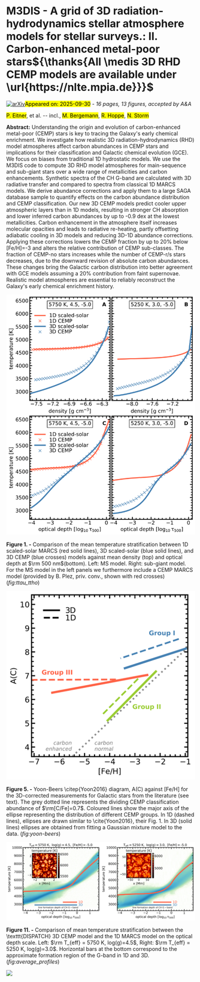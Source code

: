 <div class="macros" style="visibility:hidden;">
$\newcommand{\ensuremath}{}$
$\newcommand{\xspace}{}$
$\newcommand{\object}[1]{\texttt{#1}}$
$\newcommand{\farcs}{{.}''}$
$\newcommand{\farcm}{{.}'}$
$\newcommand{\arcsec}{''}$
$\newcommand{\arcmin}{'}$
$\newcommand{\ion}[2]{#1#2}$
$\newcommand{\textsc}[1]{\textrm{#1}}$
$\newcommand{\hl}[1]{\textrm{#1}}$
$\newcommand{\footnote}[1]{}$
$\newcommand{\uproman}[1]{\uppercase\expandafter{\romannumeral#1}}$
$\newcommand{\ur}[1]{\uproman{#1}}$
$\newcommand{\kms}{km s^{-1}}$
$\newcommand{\ha}{\ensuremath{{\rm H_{\alpha}}}}$
$\newcommand{\hb}{\ensuremath{{\rm H_{\beta}}}}$
$\newcommand{\der}{{\rm d}}$
$\newcommand{\feh}{{\rm[Fe/H]}}$
$\newcommand{\afe}{{\rm[\rm \alpha/Fe]}}$
$\newcommand{\teff}{\rm T_{eff}}$
$\newcommand{\logg}{\rm \log{g}}$
$\newcommand{\vmic}{\rm v_{mic}}$
$\newcommand{\vbrd}{\rm v_{brd}}$
$\newcommand{\dnlte}{\rm \Delta_{NLTE}}$
$\newcommand{\chem}[2]{\rm ^{#2}#1}$
$\newcommand{\tross}{\rm \tau_{ross}}$
$\newcommand{\ltross}{\rm \log \tau_{ross}}$
$\newcommand{\mA}{{\rm mÅ}}$
$\newcommand{\Elow}{E_{\rm low}}$
$\newcommand{\Eup}{E_{\rm up}}$
$\newcommand{\SH}{S\!_{\rm H}}$
$\newcommand{\opd}{\log \tau_{\rm 5000}}$
$\newcommand{\lin}{ \lambda}$
$\newcommand{\tda}{\langle{\rm 3D}\rangle}$
$\newcommand{\multitd}{MULTI3D}$
$\newcommand{\dis}{\texttt{DISPATCH} }$
$\newcommand{\medis}{\texttt{M3DIS}}$
$\newcommand{\logtr}{\log{\tau_{\rm ross}}}$
$\newcommand{\iso}[2]{\rm ^{#2} #1 }$
$\newcommand{\PEremark}[1]{\textcolor{red}{#1 /PE.}}$
$\newcommand{\MBremark}[1]{\textcolor{red}{#1 /MB.}}$
$\newcommand{\RHremark}[1]{\textcolor{red}{#1 /RH.}}$
$\newcommand{\ANremark}[1]{\textcolor{red}{#1 /{Å}N.}}$
$\newcommand{\BPremark}[1]{\textcolor{red}{#1 /BP.}}$
$\newcommand{\JKremark}[1]{\textcolor{red}{#1 /JK.}}$
$\newcommand{\APremark}[1]{\textcolor{red}{#1 /AP.}}$
$\newcommand{\added}[1]{\ifhighlight\textbf{#1}\else#1\fi}$
$\newcommand{\mb}[1]{\ifhighlight\textbf{\textcolor{magenta}{#1}}\else#1\fi}$
$\newcommand{\revisedPE}[1]{\ifhighlight\textbf{\textcolor{green}{#1}}\else#1\fi}$
$\newcommand{\addedPE}[1]{\ifhighlight\textbf{\textcolor{blue}{#1}}\else#1\fi}$
$\newcommand{\arraystretch}{1.2}$</div>



<div id="title">

# M3DIS - A grid of 3D radiation-hydrodynamics stellar atmosphere models for stellar surveys.: II. Carbon-enhanced metal-poor stars${\thanks{All \medis 3D RHD CEMP models are available under \url{https://nlte.mpia.de}}}$

</div>
<div id="comments">

[![arXiv](https://img.shields.io/badge/arXiv-2509.24555-b31b1b.svg)](https://arxiv.org/abs/2509.24555)<mark>Appeared on: 2025-09-30</mark> -  _16 pages, 13 figures, accepted by A&A_

</div>
<div id="authors">

<mark>P. Eitner</mark>, et al. -- incl., <mark>M. Bergemann</mark>, <mark>R. Hoppe</mark>, <mark>N. Storm</mark>

</div>
<div id="abstract">

**Abstract:**            Understanding the origin and evolution of carbon-enhanced metal-poor (CEMP) stars is key to tracing the Galaxy's early chemical enrichment. We investigate how realistic 3D radiation-hydrodynamics (RHD) model atmospheres affect carbon abundances in CEMP stars and implications for their classification and Galactic chemical evolution (GCE). We focus on biases from traditional 1D hydrostatic models. We use the M3DIS code to compute 3D RHD model atmospheres for main-sequence and sub-giant stars over a wide range of metallicities and carbon enhancements. Synthetic spectra of the CH G-band are calculated with 3D radiative transfer and compared to spectra from classical 1D MARCS models. We derive abundance corrections and apply them to a large SAGA database sample to quantify effects on the carbon abundance distribution and CEMP classification. Our new 3D CEMP models predict cooler upper atmospheric layers than in 1D models, resulting in stronger CH absorption and lower inferred carbon abundances by up to -0.9 dex at the lowest metallicities. Carbon enhancement in the atmosphere itself increases molecular opacities and leads to radiative re-heating, partly offsetting adiabatic cooling in 3D models and reducing 3D-1D abundance corrections. Applying these corrections lowers the CEMP fraction by up to 20% below [Fe/H]=-3 and alters the relative contribution of CEMP sub-classes. The fraction of CEMP-no stars increases while the number of CEMP-r/s stars decreases, due to the downward revision of absolute carbon abundances. These changes bring the Galactic carbon distribution into better agreement with GCE models assuming a 20% contribution from faint supernovae. Realistic model atmospheres are essential to reliably reconstruct the Galaxy's early chemical enrichment history.         

</div>

<div id="div_fig1">

<img src="tmp_2509.24555/./plots/CEMP_t57.50g45.00m-5.000_v1.0_vs_CEMP_t52.50g30.00m-5.000_v1.0_all.png" alt="Fig1" width="100%"/>

**Figure 1. -** Comparison of the mean temperature stratification between 1D scaled-solar MARCS (red solid lines), 3D scaled-solar (blue solid lines), and 3D CEMP (blue crosses) models against mean density (top) and optical depth at $\rm 500 nm$(bottom). Left: MS model. Right: sub-giant model. For the MS model in the left panels we furthermore include a CEMP MARCS model (provided by B. Plez, priv. conv., shown with red crosses) (*fig:ttau_ttho*)

</div>
<div id="div_fig2">

<img src="tmp_2509.24555/./plots/yoon_beers_reduces_no_reclassification.png" alt="Fig5" width="100%"/>

**Figure 5. -** Yoon-Beers \citep{Yoon2016} diagram, A(C) against [Fe/H] for the 3D-corrected measurements for Galactic stars from the literature (see text). The grey dotted line represents the dividing CEMP classification abundance of $\rm[C/Fe]=0.7$. Coloured lines show the major axis of the ellipse representing the distribution of different CEMP groups. In 1D (dashed lines), ellipses are drawn similar to \cite{Yoon2016}, their Fig. 1. In 3D (solid lines) ellipses are obtained from fitting a Gaussian mixture model to the data. (*fig:yoon-beers*)

</div>
<div id="div_fig3">

<img src="tmp_2509.24555/./plots/CEMP_t57.50g45.00m-5.000_v1.0_structure_3D1D.png" alt="Fig11.1" width="50%"/><img src="tmp_2509.24555/./plots/CEMP_t52.50g30.00m-5.000_v1.0_structure_3D1D.png" alt="Fig11.2" width="50%"/>

**Figure 11. -** Comparison of mean temperature stratification between the \texttt{DISPATCH} 3D CEMP model and the 1D MARCS model on the optical depth scale. Left: $\rm T_{eff} = 5750 K, log(g)=4.5$, Right: $\rm T_{eff} = 5250 K, log(g)=3.0$. Horizontal bars at the bottom correspond to the approximate formation region of the G-band in 1D and 3D. (*fig:average_profiles*)

</div><div id="qrcode"><img src=https://api.qrserver.com/v1/create-qr-code/?size=100x100&data="https://arxiv.org/abs/2509.24555"></div>